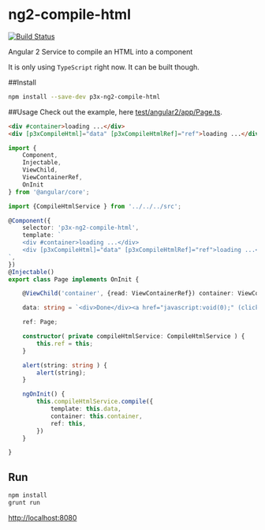 # ng2-compile-html

[![Build Status](https://travis-ci.org/patrikx3/ng2-compile-html.svg?branch=master)](https://travis-ci.org/patrikx3/ng2-compile-html)

Angular 2 Service to compile an HTML into a component

It is only using ```TypeScript``` right now. It can be built though.

##Install
```bash
npm install --save-dev p3x-ng2-compile-html
```

##Usage
Check out the example, here [test/angular2/app/Page.ts](test/angular2/app/Page.ts).

```html
<div #container>loading ...</div>
<div [p3xCompileHtml]="data" [p3xCompileHtmlRef]="ref">loading ...</div>
```

```typescript
import {
    Component,
    Injectable,
    ViewChild,
    ViewContainerRef,
    OnInit
} from '@angular/core';

import {CompileHtmlService } from '../../../src';

@Component({
    selector: 'p3x-ng2-compile-html',
    template: `
    <div #container>loading ...</div>
    <div [p3xCompileHtml]="data" [p3xCompileHtmlRef]="ref">loading ...</div>
`,
})
@Injectable()
export class Page implements OnInit {

    @ViewChild('container', {read: ViewContainerRef}) container: ViewContainerRef;

    data: string = `<div>Done</div><a href="javascript:void(0);" (click)="ref.alert('ok')">If click works it says OK!</a>`;

    ref: Page;

    constructor( private compileHtmlService: CompileHtmlService ) {
        this.ref = this;
    }

    alert(string: string ) {
        alert(string);
    }

    ngOnInit() {
        this.compileHtmlService.compile({
            template: this.data,
            container: this.container,
            ref: this,
        })
    }

}
```

## Run
```bash
npm install
grunt run
```

[http://localhost:8080](http://localhost:8080)